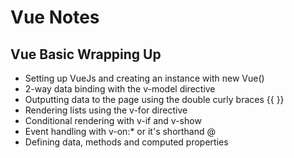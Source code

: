 # Vue Notes

## Vue Basic Wrapping Up

- Setting up VueJs and creating an instance with new Vue()
- 2-way data binding with the v-model directive
- Outputting data to the page using the double curly braces {{ }}
- Rendering lists using the v-for directive
- Conditional rendering with v-if and v-show
- Event handling with v-on:* or it's shorthand @
- Defining data, methods and computed properties


